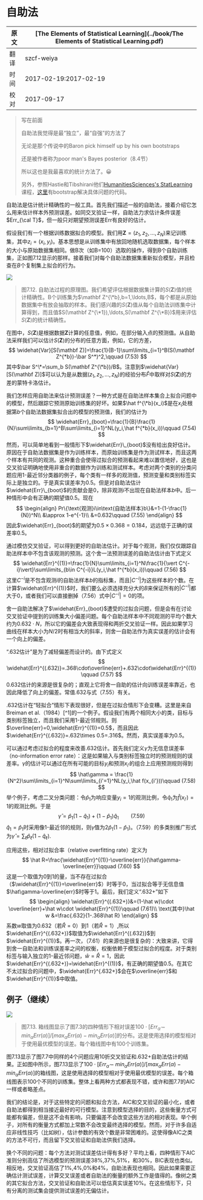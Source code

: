 # 自助法

| 原文   | [The Elements of Statistical Learning](../book/The Elements of Statistical Learning.pdf) |
| ---- | ---------------------------------------- |
| 翻译   | szcf-weiya                               |
| 时间   | 2017-02-19:2017-02-19                    |
| 校对   | 2017-09-17|

> 写在前面
>
> 自助法我觉得是最“独立”，最“自强”的方法了
>
> 无论是那个传说中的Baron pick himself up by his own bootstraps
>
> 还是被作者称为poor man's Bayes posterior（8.4节）
>
> 所以这也是我最喜欢的统计方法了。:grinning:
>
> 另外，参照Hastie和Tibshirani他们[HumanitiesSciences's StatLearning](https://lagunita.stanford.edu/courses/HumanitiesSciences/StatLearning/Winter2016/info)课程，[这里](https://github.com/szcf-weiya/ESL-CN/tree/master/code/Resampling)有bootstrap解决具体问题的代码。

自助法是估计统计精确性的一般工具。首先我们描述一般的自助法，接着介绍它怎么用来估计样本外预测误差。如同交叉验证一样，自助法力求估计条件误差$Err_{\cal T}$，但一般只对期望预测误差Err有良好的估计。

假设我们有一个根据训练数据拟合的模型。我们用$\mathbf Z=(z_1,z_2,\ldots,z_N)$来记训练集，其中$z_i=(x_i,y_i)$。基本思想是从训练集中有放回地随机选取数据集，每个样本的大小与原始数据集相同。做B次（如B=100）选取的操作，得到B个自助训练集，正如图7.12显示的那样。接着我们对每个自助法数据集重新拟合模型，并且检查在$B$个复制集上拟合的行为。

![](../img/07/fig7.12.png)

> 图7.12. 自助法过程的原理图。我们希望评估根据数据集计算的$S(\mathbf Z)$值的统计精确性。B个训练集为$\mathbf Z^{\*b},b=1,\ldots,B$，每个都是从原始数据集中有放会抽取的样本。我们感兴趣的$S(\mathbf Z)$值从每个自助法训练集中计算得到，而且值$S(\mathbf Z^{\*1}),\ldots,S(\mathbf Z^{\*B})$用来评估$S(\mathbf Z)$的统计精确性。

在图中，$S(\mathbf Z)$是根据数据$\mathbf Z$计算的任意值，例如，在部分输入点的预测值。从自助法采样我们可以估计$S(\mathbf Z)$的分布的任意方面，例如，它的方差，
$$
\widehat{Var}[S(\mathbf Z)]=\frac{1}{B-1}\sum\limits_{i=1}^B(S(\mathbf Z^{*b})-\bar S^*)^2,\qquad (7.53)
$$
其中$\bar S^\*=\sum_b S(\mathbf Z^{\*b})/B$。注意到$\widehat{Var}[S(\mathbf Z)]$可以认为是从数据$(z_1,z_2,\ldots,z_N)$的经验分布$\hat F$中取样对$S(\mathbf Z)$的方差的蒙特卡洛估计。

我们怎样应用自助法来估计预测误差？一种方式是在自助法样本集合上拟合问题中的模型，然后跟踪它预测原始训练集的好坏。如果$\hat f^{\*b}(x_i)$是在$x_i$处根据第$b$个自助法数据集拟合出的模型的预测值，我们的估计为
$$
\widehat{Err}_{boot}=\frac{1}{B}\frac{1}{N}\sum\limits_{b=1}^B\sum\limits_{i=1}^NL(y_i,\hat f^{*b}(x_i))\qquad (7.54)
$$
然而，可以简单地看到一般情形下$\widehat{Err}\_{boot}$没有给出良好估计。原因在于自助法数据集是作为训练样本，而原始训练集是作为测试样本，而且这两个样本有共同的观测。这种重合会使得过拟合的预测看起来难以置信地好，这也是交叉验证明确地使用非重合的数据作为训练和测试样本。考虑对两个类别的分类问题应用1-最近邻分类器的例子，每个类有一样多的观测值，预测变量和类别标签实际上是独立的。于是真实误差率为0.5。但是对自助法估计$\widehat{Err}\_{boot}$的贡献会是0，除非观测$i$不出现在自助法样本$b$中。后一种情形中会有正确的期望值0.5。现在
$$
\begin{align}
Pr\{\text{观测}i\in\text{自助法样本}b\}&=1-(1-\frac{1}{N})^N\\
&\approx 1-e^{-1}\\
&=0.632\qquad (7.55)
\end{align}
$$
因此$\widehat{Err}_{boot}$的期望为$0.5\times 0.368=0.184$，远远低于正确的误差率0.5。

通过模仿交叉验证，可以得到更好的自助法估计。对于每个观测，我们仅仅跟踪自助法样本中不包含该观测的预测。这个舍一法预测误差的自助法估计由下式定义
$$
\widehat{Err}^{(1)}=\frac{1}{N}\sum\limits_{i=1}^N\frac{1}{\vert C^{-i}\vert}\sum\limits_{b\in C^{-i}}L(y_i,\hat f^{*b}(x_i))\qquad (7.56)
$$
这里$C^{-i}$是不包含观测$i$的自助法样本$b$的指标集，而且$\vert C^{-i}\vert$为这些样本的个数。在计算$\widehat{Err}^{(1)}$时，我们要么必须选择充分大的$B$来保证所有的$\vert C^{-i}\vert$都大于0，或者我们可以直接删掉（7.56）式中$\vert C^{-i}\vert=0$的项。

舍一自助法解决了$\widehat{Err}_{boot}$遭受的过拟合问题，但是会有在讨论交叉验证中提到的训练集大小偏差问题。每个自助法样本中不同观测的平均个数大约为$0.632\cdot N$，所以它的偏差会大致表现得和两折交叉验证一样。因此如果学习曲线在样本大小为$N/2$时有相当大的斜率，则舍一自助法作为真实误差的估计会有一个向上的偏差。

“.632估计”是为了减轻偏差而设计的。由下式定义
$$
\widehat{Err}^{(.632)}=.368\cdot\overline{err}+.632\cdot\widehat{Err}^{(1)}\qquad (7.57)
$$
0.632估计的来源是很复杂的；直观上它将舍一自助的估计向训练误差率靠近，也因此降低了向上的偏差。常值.632与式（7.55）有关。

.632估计在“轻拟合”情形下表现很好，但是在过拟合情形下会变糟。这里是来自Breiman et al.（1984）[^1]的一个例子。假设我们有两个相同大小的类，目标与类别标签独立，而且我们采用1-最近邻规则。则$\overline{err}=0,\widehat{Err}^{(1)}=0.5$，而且因此$\widehat{Err}^{(.632)}=.632\times 0.5=.316$。然而，真实误差率为0.5。

可以通过考虑过拟合的程度来改善.632估计。首先我们定义$\gamma$为无信息误差率（no-information error rate）：这是如果输入与类别标签独立时的预测规则的误差率。$\gamma$的估计可以通过在所有可能的目标$y_i$和预测$x_{i'}$的组合上应用预测规则得到
$$
\hat\gamma = \frac{1}{N^2}\sum\limits_{i=1}^N\sum\limits_{i'=1}^NL(y_i,\hat f(x_{i'}))\qquad (7.58)
$$
举个例子，考虑二叉分类问题：令$\hat p_1$为响应变量$y_i=1$的观测比例，令$\hat q_1$为$\hat f(x_{i'})=1$的观测比例。于是
$$
\hat\gamma = \hat p_1(1-\hat q_1)+(1-\hat p_1)\hat q_1\qquad (7.59)
$$
$\hat q_1=\hat p_1$时采用像1-最近邻的规则，则$\hat \gamma$值为$2\hat p_1(1-\hat p_1)$。（7.59）的多类别推广形式为$\hat \gamma=\sum_\ell \hat p_\ell(1-\hat q_\ell)$.

应用这些，相对过拟合率（relative overfitting rate）定义为
$$
\hat R=\frac{\widehat{Err}^{(1)}-\overline{err}}{\hat\gamma-\overline{err}}\qquad (7.60)
$$
这是一个取值为0到1的量，当不存在过拟合（$\widehat{Err}^{(1)}=\overline{err}$）时等于0，当过拟合等于无信息值$\hat\gamma-\overline{err}$时等于1。最后，我们定义“.632+”如下
$$
\begin{align}
\widehat{Err}^{(.632+)}&=(1-\hat w)\cdot \overline{err}+\hat w\cdot \widehat{Err}^{(1)}\qquad (7.61)\\
\text{其中}\hat w &=\frac{.632}{1-.368\hat R}
\end{align}
$$
系数$w$取值为0.632（若$\hat R=0$）到1（若$\hat R=1$）,所以$\widehat{Err}^{(.632+)}$取值为$\widehat{Err}^{(.632)}$到$\widehat{Err}^{(1)}$。再一次，（7.61）的来源也是很复杂的：大致来讲，它得到舍一自助法和训练误差率之间的权衡，权衡依赖于模型过拟合的程度。对于类别标签与输入独立的1-最近邻问题，$\hat w=\hat R=1$，因此$\widehat{Err}^{(.632+)}=\widehat{Err}^{(1)}$，有正确的期望值0.5。在其它不太过拟合的问题中，$\widehat{Err}^{.632+}$会在$\overline{err}$和$\widehat{Err}^{(1)}$中取值。

## 例子（继续）

![](../img/07/fig7.13.png)

> 图7.13. 箱线图显示了图7.3的四种情形下相对误差$100\cdot [Err_{\hat \alpha}-min_\alpha Err(\alpha)]/[max_\alpha Err(\alpha)-min_\alpha Err(\alpha)]$的分布。这是使用选择的模型相对于使用最优模型的误差。每个箱线图中有100个训练集。

图7.13显示了图7.7中同样的4个问题应用10折交叉验证和.632+自助法估计的结果。正如图中所示，图7.13显示了$100\cdot [Err_{\hat \alpha}-min_\alpha Err(\alpha)]/[max_\alpha Err(\alpha)-min_\alpha Err(\alpha)]$的箱线图，这是使用选择的模型相对于使用最优模型的误差。每个箱线图表示100个不同的训练集。整体上看两种方式都表现不错，或许和图7.7的AIC一样或者略差点。

我们的结论是，对于这些特定的问题和拟合方法，AIC和交叉验证的最小化，或者自助法都得到相当接近最好的可行模型。注意到模型选择的目的，这些衡量方式可能都有偏差，但是这不会有影响，只要偏差不会改变这些方法的相对表现。举个例子，对所有的衡量方式都加上常数不会改变最终选择的模型。然而，对于许多自适应非线性技巧（比如树），估计参数的有效个数是非常困难的。这使得像AIC之类的方法不可行，而且留下交叉验证和自助法供我们选择。

换个不同的问题：每个方法对测试误差估计得有多好？平均上看，四种情形下AIC准则分别高估了所选模型的预测误差38%,37%,51%，和30%，BIC表现也类似。相反地，交叉验证高估了1%,4%,0%和4%，自助法表现也相同。因此如果需要正确估计测试误差，计算交叉误差或者自助法的衡量的额外工作是值得的。像树之类的其它拟合方法，交叉验证和自助法可以低估真实误差10%。在这些情形下，只有分离的测试集会提供测试误差的无偏估计。
